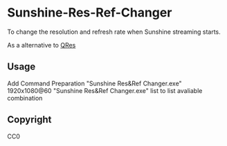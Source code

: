 # Sunshine-Res-Ref-Changer

To change the resolution and refresh rate when Sunshine streaming starts.

As a alternative to [QRes](https://docs.lizardbyte.dev/projects/sunshine/en/latest/about/app_examples.html#changing-resolution-and-refresh-rate-windows)

## Usage

Add Command Preparation "Sunshine Res&Ref Changer.exe" 1920x1080@60
"Sunshine Res&Ref Changer.exe" list to list avaliable combination
## Copyright

CC0
